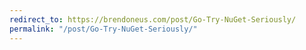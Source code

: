 ```yaml
---
redirect_to: https://brendoneus.com/post/Go-Try-NuGet-Seriously/
permalink: "/post/Go-Try-NuGet-Seriously/"
---
```


